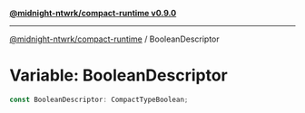 [**@midnight-ntwrk/compact-runtime v0.9.0**](../README.md)

***

[@midnight-ntwrk/compact-runtime](../globals.md) / BooleanDescriptor

# Variable: BooleanDescriptor

```ts
const BooleanDescriptor: CompactTypeBoolean;
```
